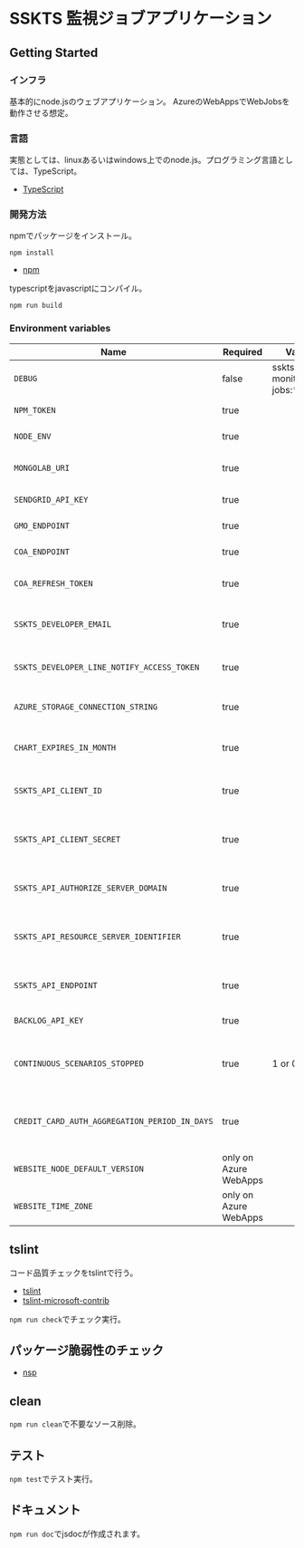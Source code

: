 # SSKTS 監視ジョブアプリケーション

## Getting Started

### インフラ

基本的にnode.jsのウェブアプリケーション。
AzureのWebAppsでWebJobsを動作させる想定。

### 言語

実態としては、linuxあるいはwindows上でのnode.js。プログラミング言語としては、TypeScript。

* [TypeScript](https://www.typescriptlang.org/)

### 開発方法

npmでパッケージをインストール。

```shell
npm install
```

* [npm](https://www.npmjs.com/)

typescriptをjavascriptにコンパイル。

```shell
npm run build
```

### Environment variables

| Name                                          | Required              | Value                   | Purpose                                |
| --------------------------------------------- | --------------------- | ----------------------- | -------------------------------------- |
| `DEBUG`                                       | false                 | sskts-monitoring-jobs:* | Debug                                  |
| `NPM_TOKEN`                                   | true                  |                         | NPM auth token                         |
| `NODE_ENV`                                    | true                  |                         | environment name                       |
| `MONGOLAB_URI`                                | true                  |                         | MongoDB connection URI                 |
| `SENDGRID_API_KEY`                            | true                  |                         | SendGrid API Key                       |
| `GMO_ENDPOINT`                                | true                  |                         | GMO API endpoint                       |
| `COA_ENDPOINT`                                | true                  |                         | COA API endpoint                       |
| `COA_REFRESH_TOKEN`                           | true                  |                         | COA API refresh token                  |
| `SSKTS_DEVELOPER_EMAIL`                       | true                  |                         | 開発者通知用メールアドレス             |
| `SSKTS_DEVELOPER_LINE_NOTIFY_ACCESS_TOKEN`    | true                  |                         | LINE Notifyでのレポート通知            |
| `AZURE_STORAGE_CONNECTION_STRING`             | true                  |                         | Save charts on azure storage           |
| `CHART_EXPIRES_IN_MONTH`                      | true                  |                         | チャート表示有効期間(ヵ月)             |
| `SSKTS_API_CLIENT_ID`                         | true                  |                         | SSKTS APIクライアントID                |
| `SSKTS_API_CLIENT_SECRET`                     | true                  |                         | SSKTS APIクライアントシークレット      |
| `SSKTS_API_AUTHORIZE_SERVER_DOMAIN`           | true                  |                         | SSKTS API認可サーバードメイン          |
| `SSKTS_API_RESOURCE_SERVER_IDENTIFIER`        | true                  |                         | SSKTS APIリソースサーバー識別子        |
| `SSKTS_API_ENDPOINT`                          | true                  |                         | SSKTS APIエンドポイント                |
| `BACKLOG_API_KEY`                             | true                  |                         | バックログAPI key                      |
| `CONTINUOUS_SCENARIOS_STOPPED`                | true                  | 1 or 0                  | 継続的なシナリオを止めるかどうか       |
| `CREDIT_CARD_AUTH_AGGREGATION_PERIOD_IN_DAYS` | true                  |                         | クレジットカード承認アクション集計期間 |
| `WEBSITE_NODE_DEFAULT_VERSION`                | only on Azure WebApps |                         | Node.js version                        |
| `WEBSITE_TIME_ZONE`                           | only on Azure WebApps |                         | Tokyo Standard Time                    |

## tslint

コード品質チェックをtslintで行う。

* [tslint](https://github.com/palantir/tslint)
* [tslint-microsoft-contrib](https://github.com/Microsoft/tslint-microsoft-contrib)

`npm run check`でチェック実行。

## パッケージ脆弱性のチェック

* [nsp](https://www.npmjs.com/package/nsp)

## clean

`npm run clean`で不要なソース削除。

## テスト

`npm test`でテスト実行。

## ドキュメント

`npm run doc`でjsdocが作成されます。
